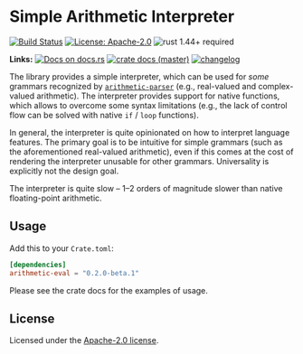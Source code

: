 # Simple Arithmetic Interpreter

[![Build Status](https://github.com/slowli/arithmetic-parser/workflows/Rust/badge.svg?branch=master)](https://github.com/slowli/arithmetic-parser/actions)
[![License: Apache-2.0](https://img.shields.io/crates/l/arithmetic-eval)](https://github.com/slowli/arithmetic-parser/blob/master/LICENSE)
![rust 1.44+ required](https://img.shields.io/badge/rust-1.44+-blue.svg) 

**Links:** [![Docs on docs.rs](https://docs.rs/arithmetic-eval/badge.svg)](https://docs.rs/arithmetic-eval/)
[![crate docs (master)](https://img.shields.io/badge/master-yellow.svg?label=docs)](https://slowli.github.io/arithmetic-parser/arithmetic_eval/) 
[![changelog](https://img.shields.io/badge/-changelog-orange)](CHANGELOG.md)

The library provides a simple interpreter, which can be used for *some* grammars
recognized by [`arithmetic-parser`] (e.g., real-valued and complex-valued arithmetic).
The interpreter provides support for native functions,
which allows to overcome some syntax limitations (e.g., the lack of control flow
can be solved with native `if` / `loop` functions).

In general, the interpreter is quite opinionated on how to interpret language features.
The primary goal is to be intuitive for simple grammars (such as the aforementioned
real-valued arithmetic), even if this comes at the cost of rendering the interpreter
unusable for other grammars. Universality is explicitly not the design goal.

The interpreter is quite slow – 1–2 orders of magnitude slower than native
floating-point arithmetic.

## Usage

Add this to your `Crate.toml`:

```toml
[dependencies]
arithmetic-eval = "0.2.0-beta.1"
```

Please see the crate docs for the examples of usage.

## License

Licensed under the [Apache-2.0 license](LICENSE).

[`arithmetic-parser`]: https://docs.rs/crates/arithmetic-parser
